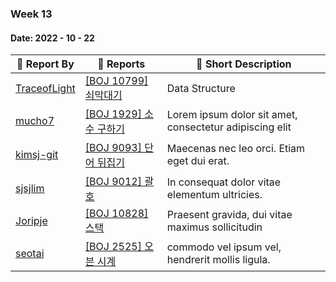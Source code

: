 ### Week 13

#### Date: 2022 - 10 - 22

| :wave: Report By                                | :notebook_with_decorative_cover: Reports          | :memo: Short Description                                |
| ----------------------------------------------- | ------------------------------------------------- | ------------------------------------------------------- |
| [TraceofLight](https://github.com/TraceofLight) | [[BOJ 10799] 쇠막대기](./Algorithm/boj_10799.md)  | Data Structure                                          |
| [mucho7](https://github.com/mucho7)             | [[BOJ 1929] 소수 구하기](./Algorithm/boj_1929.md) | Lorem ipsum dolor sit amet, consectetur adipiscing elit |
| [kimsj-git](https://github.com/kimsj-git)       | [[BOJ 9093] 단어 뒤집기](./Algorithm/boj_9093.md) | Maecenas nec leo orci. Etiam eget dui erat.             |
| [sjsjlim](https://github.com/sjsjlim)           | [[BOJ 9012] 괄호](./Algorithm/boj_9012.md)        | In consequat dolor vitae elementum ultricies.           |
| [Joripje](https://github.com/Joripje)           | [[BOJ 10828] 스택](./Algorithm/boj_10828.md)      | Praesent gravida, dui vitae maximus sollicitudin        |
| [seotai](https://github.com/seotai)             | [[BOJ 2525] 오븐 시계](./Algorithm/boj_2525.md)   | commodo vel ipsum vel, hendrerit mollis ligula.         |

